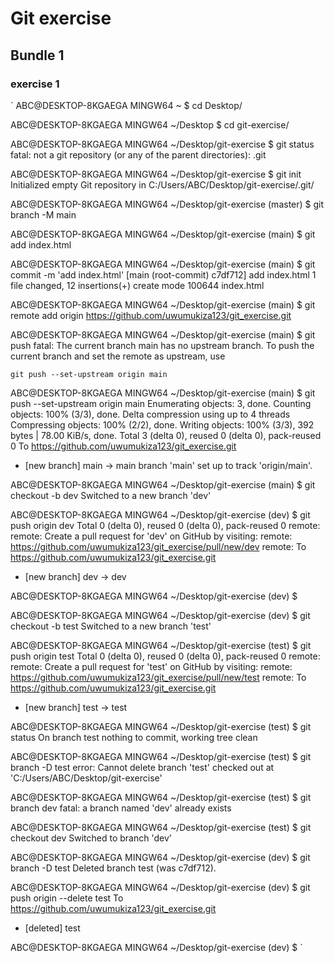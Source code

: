 # Git exercise

## Bundle 1

### exercise 1

`
ABC@DESKTOP-8KGAEGA MINGW64 ~
$ cd Desktop/

ABC@DESKTOP-8KGAEGA MINGW64 ~/Desktop
$ cd git-exercise/

ABC@DESKTOP-8KGAEGA MINGW64 ~/Desktop/git-exercise
$ git status
fatal: not a git repository (or any of the parent directories): .git

ABC@DESKTOP-8KGAEGA MINGW64 ~/Desktop/git-exercise
$ git init
Initialized empty Git repository in C:/Users/ABC/Desktop/git-exercise/.git/

ABC@DESKTOP-8KGAEGA MINGW64 ~/Desktop/git-exercise (master)
$ git branch -M main

ABC@DESKTOP-8KGAEGA MINGW64 ~/Desktop/git-exercise (main)
$ git add index.html

ABC@DESKTOP-8KGAEGA MINGW64 ~/Desktop/git-exercise (main)
$ git commit -m 'add index.html'
[main (root-commit) c7df712] add index.html
 1 file changed, 12 insertions(+)
 create mode 100644 index.html

ABC@DESKTOP-8KGAEGA MINGW64 ~/Desktop/git-exercise (main)
$ git remote add origin https://github.com/uwumukiza123/git_exercise.git

ABC@DESKTOP-8KGAEGA MINGW64 ~/Desktop/git-exercise (main)
$ git push
fatal: The current branch main has no upstream branch.
To push the current branch and set the remote as upstream, use

    git push --set-upstream origin main


ABC@DESKTOP-8KGAEGA MINGW64 ~/Desktop/git-exercise (main)
$  git push --set-upstream origin main
Enumerating objects: 3, done.
Counting objects: 100% (3/3), done.
Delta compression using up to 4 threads
Compressing objects: 100% (2/2), done.
Writing objects: 100% (3/3), 392 bytes | 78.00 KiB/s, done.
Total 3 (delta 0), reused 0 (delta 0), pack-reused 0
To https://github.com/uwumukiza123/git_exercise.git
 * [new branch]      main -> main
branch 'main' set up to track 'origin/main'.

ABC@DESKTOP-8KGAEGA MINGW64 ~/Desktop/git-exercise (main)
$ git checkout -b dev
Switched to a new branch 'dev'

ABC@DESKTOP-8KGAEGA MINGW64 ~/Desktop/git-exercise (dev)
$ git push origin dev
Total 0 (delta 0), reused 0 (delta 0), pack-reused 0
remote:
remote: Create a pull request for 'dev' on GitHub by visiting:
remote:      https://github.com/uwumukiza123/git_exercise/pull/new/dev
remote:
To https://github.com/uwumukiza123/git_exercise.git
 * [new branch]      dev -> dev

ABC@DESKTOP-8KGAEGA MINGW64 ~/Desktop/git-exercise (dev)
$

ABC@DESKTOP-8KGAEGA MINGW64 ~/Desktop/git-exercise (dev)
$ git checkout -b test
Switched to a new branch 'test'

ABC@DESKTOP-8KGAEGA MINGW64 ~/Desktop/git-exercise (test)
$ git push origin test
Total 0 (delta 0), reused 0 (delta 0), pack-reused 0
remote:
remote: Create a pull request for 'test' on GitHub by visiting:
remote:      https://github.com/uwumukiza123/git_exercise/pull/new/test
remote:
To https://github.com/uwumukiza123/git_exercise.git
 * [new branch]      test -> test

ABC@DESKTOP-8KGAEGA MINGW64 ~/Desktop/git-exercise (test)
$ git status
On branch test
nothing to commit, working tree clean

ABC@DESKTOP-8KGAEGA MINGW64 ~/Desktop/git-exercise (test)
$ git branch -D test
error: Cannot delete branch 'test' checked out at 'C:/Users/ABC/Desktop/git-exercise'

ABC@DESKTOP-8KGAEGA MINGW64 ~/Desktop/git-exercise (test)
$ git branch dev
fatal: a branch named 'dev' already exists

ABC@DESKTOP-8KGAEGA MINGW64 ~/Desktop/git-exercise (test)
$ git checkout dev
Switched to branch 'dev'

ABC@DESKTOP-8KGAEGA MINGW64 ~/Desktop/git-exercise (dev)
$ git branch -D test
Deleted branch test (was c7df712).

ABC@DESKTOP-8KGAEGA MINGW64 ~/Desktop/git-exercise (dev)
$ git push origin --delete test
To https://github.com/uwumukiza123/git_exercise.git
 - [deleted]         test

ABC@DESKTOP-8KGAEGA MINGW64 ~/Desktop/git-exercise (dev)
$
`
